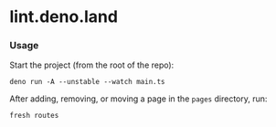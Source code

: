# lint.deno.land

### Usage

Start the project (from the root of the repo):

```
deno run -A --unstable --watch main.ts
```

After adding, removing, or moving a page in the `pages` directory, run:

```
fresh routes
```
